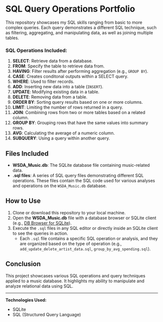 # **SQL Query Operations Portfolio**

This repository showcases my SQL skills ranging from basic to more complex queries. Each query demonstrates a different SQL technique, such as filtering, aggregating, and manipulating data, as well as joining multiple tables.


### **SQL Operations Included:**
1. **SELECT**: Retrieve data from a database.
2. **FROM**: Specify the table to retrieve data from.
3. **HAVING**: Filter results after performing aggregation (e.g., `GROUP BY`).
4. **CASE**: Creates conditonal outputs within a SELECT query.
5. **WHERE**: Used to  filter records.
6. **ADD**: Inserting new data into a table (`INSERT`).
7. **UPDATE**: Modifying existing data in a table.
8. **DELETE**: Removing data from a table.
9. **ORDER BY**: Sorting query results based on one or more columns.
10. **LIMIT**: Limiting the number of rows returned in a query.
11. **JOIN**: Combining rows from two or more tables based on a related column.
12. **GROUP BY**: Grouping rows that have the same values into summary rows.
13. **AVG**: Calculating the average of a numeric column.
14. **SUBQUERY**: Using a query within another query.

## Files Included

- **WSDA_Music.db**: The SQLite database file containing music-related data.
- **.sql files**: A series of SQL query files demonstrating different SQL operations. These files contain the SQL code used for various analyses and operations on the `WSDA_Music.db` database.

## How to Use

1. Clone or download this repository to your local machine.
2. Open the **WSDA_Music.db** file with a database browser or SQLite client (e.g., [DB Browser for SQLite](https://sqlitebrowser.org/)).
3. Execute the `.sql` files in any SQL editor or directly inside an SQLite client to see the queries in action.
   - Each `.sql` file contains a specific SQL operation or analysis, and they are organized based on the type of operation (e.g., `add_update_delete_artist_data.sql`, `group_by_avg_spending.sql`).
  
## Conclusion

This project showcases various SQL operations and query techniques applied to a music database. It highlights my ability to manipulate and analyze relational data using SQL.

---

**Technologies Used:**
- SQLite
- SQL (Structured Query Language)
